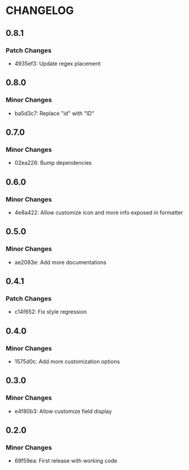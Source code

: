 # CHANGELOG

## 0.8.1

### Patch Changes

- 4935ef3: Update regex placement

## 0.8.0

### Minor Changes

- ba5d3c7: Replace "id" with "ID"

## 0.7.0

### Minor Changes

- 02ea226: Bump dependencies

## 0.6.0

### Minor Changes

- 4e8a422: Allow customize icon and more info exposed in formatter

## 0.5.0

### Minor Changes

- ae2083e: Add more documentations

## 0.4.1

### Patch Changes

- c14f652: Fix style regression

## 0.4.0

### Minor Changes

- 1575d0c: Add more customization options

## 0.3.0

### Minor Changes

- e4f80b3: Allow customize field display

## 0.2.0

### Minor Changes

- 69f59ea: First release with working code
